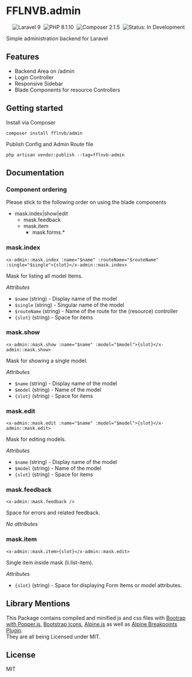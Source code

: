 # FFLNVB.admin

<p align="center">
<img src="https://img.shields.io/badge/Laravel%20-9.26.1-red.svg?logo=laravel" alt="Laravel 9">&nbsp;
<img src="https://img.shields.io/badge/PHP-8.1.10-blue.svg?logo=php" alt="PHP 8.1.10">&nbsp;
<img src="https://img.shields.io/badge/Composer-2.1.5-9cf.svg?logo=composer" alt="Composer 2.1.5">&nbsp;
<img src="https://img.shields.io/badge/Status-In%20development-yellow.svg" alt="Status: In Development">
</p>

Simple administration backend for Laravel

## Features
- Backend Area on /admin
- Login Controller
- Responsive Sidebar
- Blade Components for resource Controllers

## Getting started
Install via Composer

```Shell
composer install fflnvb/admin
```

Publish Config and Admin Route file

```Shell
php artisan vendor:publish --tag=fflnvb-admin
```

## Documentation

### Component ordering
Please stick to the following order on using the blade components
- mask.index|show|edit
    - mask.feedback
    - mask.item
        - mask.forms.*


### mask.index
```Blade
<x-admin::mask.index :name="$name" :routeName="$routeName" :single="$single">{slot}</x-admin::mask.index>
```

Mask for listing all model Items.

*Attributes*

- `$name` (string) - Display name of the model
- `$single` (string) - Singular name of the model
- `$routeName` (string) - Name of the route for the (resource) controller
- `{slot}` (string) - Space for items


### mask.show
```Blade
<x-admin::mask.show :name="$name" :model="$model">{slot}</x-admin::mask.show>
```

Mask for showing a single model.

*Attributes*

- `$name` (string) - Display name of the model
- `$model` (string) - Name of the model
- `{slot}` (string) - Space for items


### mask.edit
```
<x-admin::mask.edit :name="$name" :model="$model">{slot}</x-admin::mask.edit>
```

Mask for editing models.

*Attributes*

- `$name` (string) - Display name of the model
- `$model` (string) - Name of the model
- `{slot}` (string) - Space for items

### mask.feedback
```Blade
<x-admin::mask.feedback />
```

Space for errors and related feedback.

*No attributes*


### mask.item
```Blade
<x-admin::mask.item>{slot}</x-admin::mask.edit>
```

Single item inside mask (li.list-item).

*Attributes*

- `{slot}` (string) - Space for displaying Form Items or model attributes.

## Library Mentions
This Package contains compiled and minified js and css files with [Bootrap with Popper.js](https://www.npmjs.com/package/bootstrap), [Bootstrap Icons](https://www.npmjs.com/package/bootstrap-icons), [Alpine.js](https://www.npmjs.com/package/alpinejs) as well as [Alpine Breakpoints Plugin](https://www.npmjs.com/package/alpinejs-breakpoints).  
They are all being Licensed under MIT.

## License
MIT
